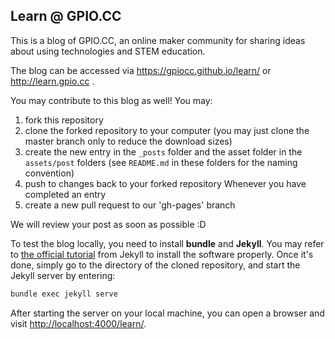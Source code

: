 ## Learn @ GPIO.CC

This is a blog of GPIO.CC, an online maker community for sharing ideas about using technologies and STEM education.

The blog can be accessed via https://gpiocc.github.io/learn/ or http://learn.gpio.cc .

You may contribute to this blog as well! You may:
1.  fork this repository
2.  clone the forked repository to your computer (you may just clone the master branch only to reduce the download sizes)
3.  create the new entry in the `_posts` folder and the asset folder in the `assets/post` folders (see `README.md` in these folders for the naming convention)
4.  push to changes back to your forked repository Whenever you have completed an entry
5.  create a new pull request to our 'gh-pages' branch

We will review your post as soon as possible :D

To test the blog locally, you need to install **bundle** and **Jekyll**. You may refer to [the official tutorial](https://jekyllrb.com/docs/installation/#requirements) from Jekyll to install the software properly. Once it's done, simply go to the directory of the cloned repository, and start the Jekyll server by entering:

```sh
bundle exec jekyll serve
```

After starting the server on your local machine, you can open a browser and visit [http://localhost:4000/learn/](http://localhost:4000/learn/).
